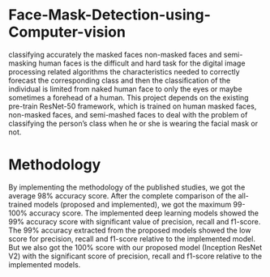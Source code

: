 # Face-Mask-Detection-using-Computer-vision
classifying accurately the masked faces non-masked faces and semi-masking human faces is the difficult and hard task for the digital image processing related algorithms the characteristics needed to correctly forecast the corresponding class and then the classification of the individual is limited from naked human face to only the eyes or maybe sometimes a forehead of a human. 
This project depends on the existing pre-train ResNet-50 framework, which is trained on human masked faces, non-masked faces, and semi-mashed faces to deal with the problem of classifying the person’s class when he or she is wearing the facial mask or not.

# Methodology
By implementing the methodology of the published studies, we got the average 98% accuracy score. After the complete comparison of the all-trained models (proposed and implemented), we got the maximum 99-100% accuracy score. The implemented deep learning models showed the 99% accuracy score with significant value of precision, recall and f1-score.  The 99% accuracy extracted from the proposed models showed the low score for precision, recall and f1-score relative to the implemented model. But we also got the 100% score with our proposed model (Inception ResNet V2) with the significant score of precision, recall and f1-score relative to the implemented models.
